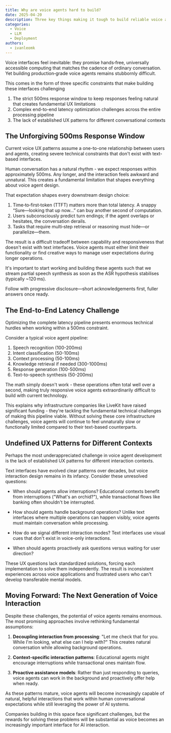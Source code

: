 ```yaml
---
title: Why are voice agents hard to build?
date: 2025-04-20
description: Three key things making it tough to build reliable voice agents
categories:
  - Voice
  - LLM
  - Deployment
authors:
  - ivanleomk
---
```


Voice interfaces feel inevitable: they promise hands‑free, universally accessible computing that matches the cadence of ordinary conversation. Yet building production‑grade voice agents remains stubbornly difficult.

This comes in the form of three specific constraints that make building these interfaces challenging

1. The strict 500ms response window to keep responses feeling natural that creates fundamental UX limitations
2. Complex end-to-end latency optimization challenges across the entire processing pipeline
3. The lack of established UX patterns for different conversational contexts

<!-- more -->

## The Unforgiving 500ms Response Window

Current voice UX patterns assume a one-to-one relationship between users and agents, creating severe technical constraints that don't exist with text-based interfaces.

Human conversation has a natural rhythm - we expect responses within approximately 500ms. Any longer, and the interaction feels awkward and unnatural. This creates a fundamental limitation that shapes everything about voice agent design.

That expectation shapes every downstream design choice:

1. Time‑to‑first‑token (TTFT) matters more than total latency. A snappy “Sure—looking that up now…” can buy another second of computation.
2. Users subconsciously predict turn endings; if the agent overlaps or hesitates, the conversation derails.
3. Tasks that require multi‑step retrieval or reasoning must hide—or parallelize—them.

The result is a difficult tradeoff between capability and responsiveness that doesn't exist with text interfaces. Voice agents must either limit their functionality or find creative ways to manage user expectations during longer operations.

It's important to start working and building these agents such that we stream partial speech synthesis as soon as the ASR hypothesis stabilises (typically ~120 ms).

Follow with progressive disclosure—short acknowledgements first, fuller answers once ready.

## The End-to-End Latency Challenge

Optimizing the complete latency pipeline presents enormous technical hurdles when working within a 500ms constraint.

Consider a typical voice agent pipeline:

1. Speech recognition (100-200ms)
2. Intent classification (50-100ms)
3. Context processing (50-100ms)
4. Knowledge retrieval if needed (300-1000ms)
5. Response generation (100-500ms)
6. Text-to-speech synthesis (50-200ms)

The math simply doesn't work - these operations often total well over a second, making truly responsive voice agents extraordinarily difficult to build with current technology.

This explains why infrastructure companies like LiveKit have raised significant funding - they're tackling the fundamental technical challenges of making this pipeline viable. Without solving these core infrastructure challenges, voice agents will continue to feel unnaturally slow or functionally limited compared to their text-based counterparts.

## Undefined UX Patterns for Different Contexts

Perhaps the most underappreciated challenge in voice agent development is the lack of established UX patterns for different interaction contexts.

Text interfaces have evolved clear patterns over decades, but voice interaction design remains in its infancy. Consider these unresolved questions:

- When should agents allow interruptions? Educational contexts benefit from interruptions ("What's an orchid?"), while transactional flows like banking often shouldn't be interrupted.

- How should agents handle background operations? Unlike text interfaces where multiple operations can happen visibly, voice agents must maintain conversation while processing.

- How do we signal different interaction modes? Text interfaces use visual cues that don't exist in voice-only interactions.

- When should agents proactively ask questions versus waiting for user direction?

These UX questions lack standardized solutions, forcing each implementation to solve them independently. The result is inconsistent experiences across voice applications and frustrated users who can't develop transferable mental models.

## Moving Forward: The Next Generation of Voice Interaction

Despite these challenges, the potential of voice agents remains enormous. The most promising approaches involve rethinking fundamental assumptions:

1. **Decoupling interaction from processing**: "Let me check that for you. While I'm looking, what else can I help with?" This creates natural conversation while allowing background operations.

2. **Context-specific interaction patterns**: Educational agents might encourage interruptions while transactional ones maintain flow.

3. **Proactive assistance models**: Rather than just responding to queries, voice agents can work in the background and proactively offer help when ready.

As these patterns mature, voice agents will become increasingly capable of natural, helpful interactions that work within human conversational expectations while still leveraging the power of AI systems.

Companies building in this space face significant challenges, but the rewards for solving these problems will be substantial as voice becomes an increasingly important interface for AI interaction.
